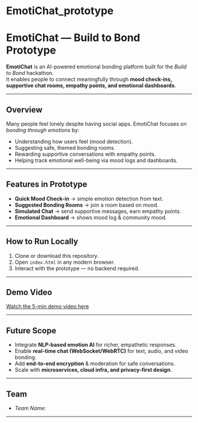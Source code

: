 # EmotiChat_prototype
# EmotiChat — Build to Bond Prototype

**EmotiChat** is an AI-powered emotional bonding platform built for the *Build to Bond* hackathon.  
It enables people to connect meaningfully through **mood check-ins, supportive chat rooms, empathy points, and emotional dashboards**.

---

## Overview
Many people feel lonely despite having social apps. EmotiChat focuses on *bonding through emotions* by:
- Understanding how users feel (mood detection).
- Suggesting safe, themed bonding rooms.
- Rewarding supportive conversations with empathy points.
- Helping track emotional well-being via mood logs and dashboards.

---

## Features in Prototype
- **Quick Mood Check-in** → simple emotion detection from text.  
- **Suggested Bonding Rooms** → join a room based on mood.  
- **Simulated Chat** → send supportive messages, earn empathy points.  
- **Emotional Dashboard** → shows mood log & community mood.  

---

## How to Run Locally
1. Clone or download this repository.  
2. Open `index.html` in any modern browser.  
3. Interact with the prototype — no backend required.  

---

## Demo Video
[Watch the 5-min demo video here](<https://www.loom.com/share/2384e888f99b4e07887a486cb5a9c883?sid=09e38a6a-290b-4998-a681-5dc12ecd314a>)  

---

## Future Scope
- Integrate **NLP-based emotion AI** for richer, empathetic responses.  
- Enable **real-time chat (WebSocket/WebRTC)** for text, audio, and video bonding.  
- Add **end-to-end encryption** & moderation for safe conversations.  
- Scale with **microservices, cloud infra, and privacy-first design**.  

---

## Team
- *Team Name:* <INVICTA>  

---
